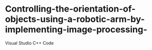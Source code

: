 # Controlling-the-orientation-of-objects-using-a-robotic-arm-by-implementing-image-processing-
Visual Studio C++ Code
